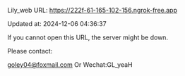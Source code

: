 Lily_web URL: https://222f-61-165-102-156.ngrok-free.app

Updated at: 2024-12-06 04:36:37

If you cannot open this URL, the server might be down.

Please contact: 

goley04@foxmail.com Or Wechat:GL_yeaH